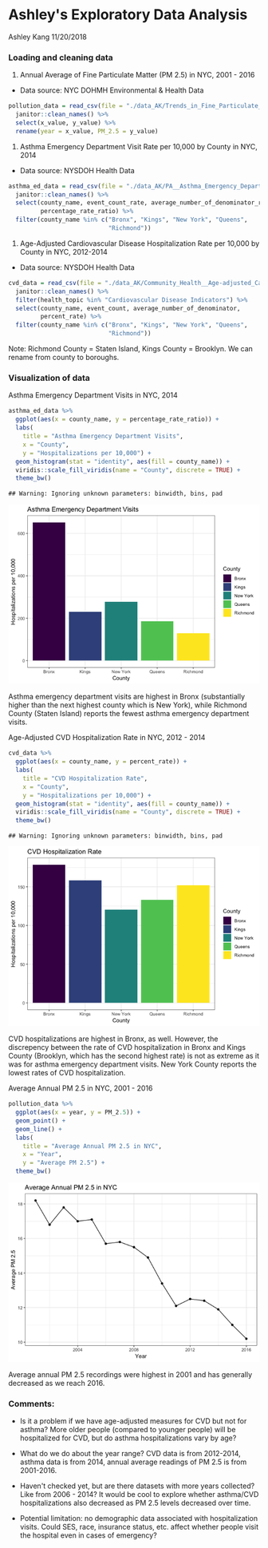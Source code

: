 Ashley's Exploratory Data Analysis
================
Ashley Kang
11/20/2018

### Loading and cleaning data

1.  Annual Average of Fine Particulate Matter (PM 2.5) in NYC, 2001 - 2016

-   Data source: NYC DOHMH Environmental & Health Data

``` r
pollution_data = read_csv(file = "./data_AK/Trends_in_Fine_Particulate_Matter_Annual_Average.csv") %>% 
  janitor::clean_names() %>%
  select(x_value, y_value) %>% 
  rename(year = x_value, PM_2.5 = y_value)
```

1.  Asthma Emergency Department Visit Rate per 10,000 by County in NYC, 2014

-   Data source: NYSDOH Health Data

``` r
asthma_ed_data = read_csv(file = "./data_AK/PA__Asthma_Emergency_Department_Visit_Rate_Per_10_000_by_County__Latest_Year.csv") %>% 
  janitor::clean_names() %>%
  select(county_name, event_count_rate, average_number_of_denominator_rate, 
         percentage_rate_ratio) %>% 
  filter(county_name %in% c("Bronx", "Kings", "New York", "Queens", 
                            "Richmond"))
```

1.  Age-Adjusted Cardiovascular Disease Hospitalization Rate per 10,000 by County in NYC, 2012-2014

-   Data source: NYSDOH Health Data

``` r
cvd_data = read_csv(file = "./data_AK/Community_Health__Age-adjusted_Cardiovascular_Disease_Hospitalization_Rate_per_10_000_by_County_Map__Latest_Data.csv") %>% 
  janitor::clean_names() %>%
  filter(health_topic %in% "Cardiovascular Disease Indicators") %>% 
  select(county_name, event_count, average_number_of_denominator, 
         percent_rate) %>% 
  filter(county_name %in% c("Bronx", "Kings", "New York", "Queens", 
                            "Richmond"))
```

Note: Richmond County = Staten Island, Kings County = Brooklyn. We can rename from county to boroughs.

### Visualization of data

Asthma Emergency Department Visits in NYC, 2014

``` r
asthma_ed_data %>%
  ggplot(aes(x = county_name, y = percentage_rate_ratio)) +
  labs(
    title = "Asthma Emergency Department Visits",
    x = "County",
    y = "Hospitalizations per 10,000") +
  geom_histogram(stat = "identity", aes(fill = county_name)) + 
  viridis::scale_fill_viridis(name = "County", discrete = TRUE) +
  theme_bw()
```

    ## Warning: Ignoring unknown parameters: binwidth, bins, pad

![](ashley_exploration_eda_files/figure-markdown_github/asthma_ed_bar-1.png)

Asthma emergency department visits are highest in Bronx (substantially higher than the next highest county which is New York), while Richmond County (Staten Island) reports the fewest asthma emergency department visits.

Age-Adjusted CVD Hospitalization Rate in NYC, 2012 - 2014

``` r
cvd_data %>%
  ggplot(aes(x = county_name, y = percent_rate)) +
  labs(
    title = "CVD Hospitalization Rate",
    x = "County",
    y = "Hospitalizations per 10,000") +
  geom_histogram(stat = "identity", aes(fill = county_name)) + 
  viridis::scale_fill_viridis(name = "County", discrete = TRUE) +
  theme_bw()
```

    ## Warning: Ignoring unknown parameters: binwidth, bins, pad

![](ashley_exploration_eda_files/figure-markdown_github/cvd_bar-1.png)

CVD hospitalizations are highest in Bronx, as well. However, the discrepency between the rate of CVD hospitalization in Bronx and Kings County (Brooklyn, which has the second highest rate) is not as extreme as it was for asthma emergency department visits. New York County reports the lowest rates of CVD hospitalization.

Average Annual PM 2.5 in NYC, 2001 - 2016

``` r
pollution_data %>% 
  ggplot(aes(x = year, y = PM_2.5)) +
  geom_point() +
  geom_line() + 
  labs(
    title = "Average Annual PM 2.5 in NYC",
    x = "Year",
    y = "Average PM 2.5") +
  theme_bw()
```

![](ashley_exploration_eda_files/figure-markdown_github/pm_graph-1.png)

Average annual PM 2.5 recordings were highest in 2001 and has generally decreased as we reach 2016.

### Comments:

-   Is it a problem if we have age-adjusted measures for CVD but not for asthma? More older people (compared to younger people) will be hospitalized for CVD, but do asthma hospitalizations vary by age?

-   What do we do about the year range? CVD data is from 2012-2014, asthma data is from 2014, annual average readings of PM 2.5 is from 2001-2016.

-   Haven't checked yet, but are there datasets with more years collected? Like from 2006 - 2014? It would be cool to explore whether asthma/CVD hospitalizations also decreased as PM 2.5 levels decreased over time.

-   Potential limitation: no demographic data associated with hospitalization visits. Could SES, race, insurance status, etc. affect whether people visit the hospital even in cases of emergency?
